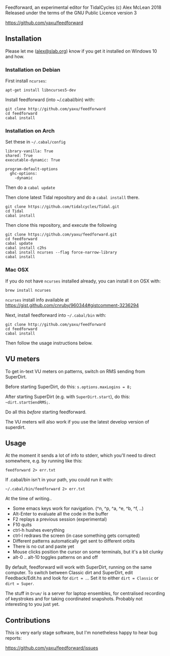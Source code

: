 Feedforward, an experimental editor for TidalCycles
(c) Alex McLean 2018
Released under the terms of the GNU Public Licence version 3

https://github.com/yaxu/feedforward

## Installation

Please let me (alex@slab.org) know if you get it
installed on Windows 10 and how. 

### Installation on Debian

First install `ncurses`:

```
apt-get install libncurses5-dev
```

Install feedforward (into ~/.cabal/bin) with:

```
git clone http://github.com/yaxu/feedforward
cd feedforward
cabal install
```

### Installation on Arch

Set these in `~/.cabal/config`

```
library-vanilla: True
shared: True
executable-dynamic: True

program-default-options
  ghc-options:
    -dynamic
```

Then do a `cabal update`

Then clone latest Tidal repository and do a `cabal install` there.

```
git clone https://github.com/tidalcycles/Tidal.git
cd Tidal
cabal install
```

Then clone this repository, and execute the following

```
git clone https://github.com/yaxu/feedforward.git
cd feedforward
cabal update
cabal install c2hs
cabal install ncurses --flag force-narrow-library
cabal install
```

### Mac OSX

If you do not have `ncurses` installed already, 
you can install it on OSX with:

```
brew install ncurses
```

`ncurses` install info available at 
https://gist.github.com/cnruby/960344#gistcomment-3236294

Next, install feedforward into `~/.cabal/bin` with:

```
git clone http://github.com/yaxu/feedforward
cd feedforward
cabal install
```

Then follow the usage instructions below.

## VU meters

To get in-text VU meters on patterns, switch on RMS sending from SuperDirt.

Before starting SuperDirt, do this: `s.options.maxLogins = 8;`

After starting SuperDirt (e.g. with `SuperDirt.start`), do this:
`~dirt.startSendRMS;`.

Do all this *before* starting feedforward.

The VU meters will also work if you use the latest develop version of
superdirt.

## Usage

At the moment it sends a lot of info to stderr, which you'll need to
direct somewhere, e.g. by running like this:

`feedforward 2> err.txt`

If .cabal/bin isn't in your path, you could run it with:

`~/.cabal/bin/feedforward 2> err.txt`

At the time of writing..

* Some emacs keys work for navigation. (^n, ^p, ^a, ^e, ^b, ^f, ..)
* Alt-Enter to evaluate all the code in the buffer
* F2 replays a previous session (experimental)
* F10 quits
* ctrl-h hushes everything
* ctrl-l redraws the screen (in case something gets corrupted)
* Different patterns automatically get sent to different orbits
* There is no cut and paste yet
* Mouse clicks position the cursor on some terminals, but it's a bit
  clunky
* alt-0 .. alt-10 toggles patterns on and off


By default, feedforward will work with SuperDirt, running on the same
computer. To switch between Classic dirt and SuperDirt, edit
Feedback/Edit.hs and look for `dirt = `... Set it to either `dirt =
Classic` or `dirt = Super`.

The stuff in `Drum/` is a server for laptop ensembles, for centralised
recording of keystrokes and for taking coordinated snapshots. Probably
not interesting to you just yet.

## Contributions

This is very early stage software, but I'm nonetheless happy to hear
bug reports:

https://github.com/yaxu/feedforward/issues
